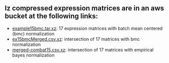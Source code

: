 ## lz compressed expression matrices are in an aws bucket at the following links:  
- [example15bmc.tar.xz](https://snet-bio-data.s3.us-west-2.amazonaws.com/example15bmc/example15bmc.tar.xz): 17 expression matrices with batch mean centered (bmc) normalization
- [ex15bmcMerged.csv.xz](https://snet-bio-data.s3-us-west-2.amazonaws.com/example15bmc/ex15bmcMerged.csv.xz): intersection of 17 matrices with bmc normalization
- [merged-combat15.csv.xz](https://snet-bio-data.s3-us-west-2.amazonaws.com/example15bmc/merged-combat15.csv.xz):  intersection of 17 matrices with empirical bayes normalization
